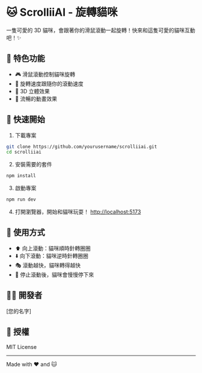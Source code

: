 # 🐱 ScrolliiAI - 旋轉貓咪

一隻可愛的 3D 貓咪，會跟著你的滑鼠滾動一起旋轉！快來和這隻可愛的貓咪互動吧！✨

## 🌟 特色功能

- 🎮 滑鼠滾動控制貓咪旋轉
- 🎵 旋轉速度跟隨你的滾動速度
- 🎨 3D 立體效果
- 💫 流暢的動畫效果

## 🚀 快速開始

1. 下載專案
```bash
git clone https://github.com/yourusername/scrolliiai.git
cd scrolliiai
```

2. 安裝需要的套件
```bash
npm install
```

3. 啟動專案
```bash
npm run dev
```

4. 打開瀏覽器，開始和貓咪玩耍！ [http://localhost:5173](http://localhost:5173)

## 🎯 使用方式

- ⬆️ 向上滾動：貓咪順時針轉圈圈
- ⬇️ 向下滾動：貓咪逆時針轉圈圈
- 🎭 滾動越快，貓咪轉得越快
- 🛑 停止滾動後，貓咪會慢慢停下來

## 👨‍💻 開發者

[您的名字]

## 📝 授權

MIT License

---
Made with ❤️ and 🐱
